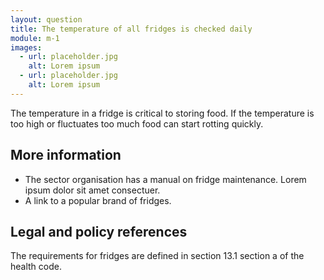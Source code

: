 ```yaml
---
layout: question
title: The temperature of all fridges is checked daily
module: m-1
images: 
  - url: placeholder.jpg
    alt: Lorem ipsum
  - url: placeholder.jpg
    alt: Lorem ipsum
---
```


The temperature in a fridge is critical to storing food. If the temperature is too high or fluctuates too much food can start rotting quickly.

## More information

- The sector organisation has a manual on fridge maintenance. Lorem ipsum dolor sit amet consectuer.
- A link to a popular brand of fridges.

## Legal and policy references 

The requirements for fridges are defined in section 13.1 section a of the health code.
